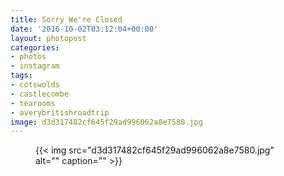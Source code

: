 ```yaml
---
title: Sorry We're Closed
date: '2016-10-02T03:12:04+00:00'
layout: photopost
categories:
- photos
- instagram
tags:
- cotswolds
- castlecombe
- tearooms
- averybritishroadtrip
image: d3d317482cf645f29ad996062a8e7580.jpg
---
```


<figure class="photo photo--square">
  {{< img src="d3d317482cf645f29ad996062a8e7580.jpg" alt="" caption="" >}}

</figure>




